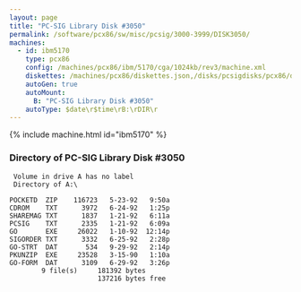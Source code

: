 ```yaml
---
layout: page
title: "PC-SIG Library Disk #3050"
permalink: /software/pcx86/sw/misc/pcsig/3000-3999/DISK3050/
machines:
  - id: ibm5170
    type: pcx86
    config: /machines/pcx86/ibm/5170/cga/1024kb/rev3/machine.xml
    diskettes: /machines/pcx86/diskettes.json,/disks/pcsigdisks/pcx86/diskettes.json
    autoGen: true
    autoMount:
      B: "PC-SIG Library Disk #3050"
    autoType: $date\r$time\rB:\rDIR\r
---
```


{% include machine.html id="ibm5170" %}

### Directory of PC-SIG Library Disk #3050

     Volume in drive A has no label
     Directory of A:\

    POCKETD  ZIP    116723   5-23-92   9:50a
    CDROM    TXT      3972   6-24-92   1:25p
    SHAREMAG TXT      1837   1-21-92   6:11a
    PCSIG    TXT      2335   1-21-92   6:09a
    GO       EXE     26022   1-10-92  12:14p
    SIGORDER TXT      3332   6-25-92   2:28p
    GO-STRT  DAT       534   9-29-92   2:14p
    PKUNZIP  EXE     23528   3-15-90   1:10a
    GO-FORM  DAT      3109   6-29-92   3:26p
            9 file(s)     181392 bytes
                          137216 bytes free
